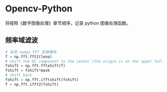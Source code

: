 # Opencv-Python

将按照《数字图像处理》章节顺序，记录 python 图像处理函数。

## 频率域滤波

```python
# 采用 numpy FFT 变换模块
f = np.fft.fft2(lena)
# shift the DC component to the center (the origin is on the upper left)
fshift = np.fft.fftshift(f)
fshift = fshift*mask
# shift back
fshift = np.fft.ifftshift(fshift)
f = np.fft.ifft2(fshift)
```
